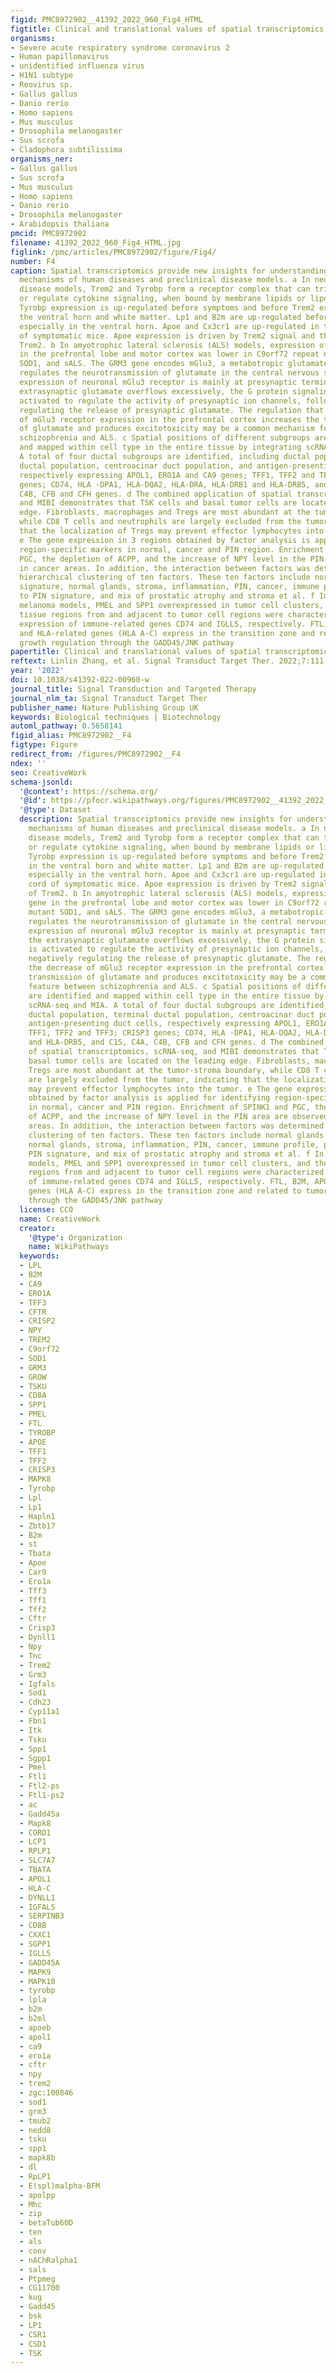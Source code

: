 ```yaml
---
figid: PMC8972902__41392_2022_960_Fig4_HTML
figtitle: Clinical and translational values of spatial transcriptomics
organisms:
- Severe acute respiratory syndrome coronavirus 2
- Human papillomavirus
- unidentified influenza virus
- H1N1 subtype
- Reovirus sp.
- Gallus gallus
- Danio rerio
- Homo sapiens
- Mus musculus
- Drosophila melanogaster
- Sus scrofa
- Cladophora subtilissima
organisms_ner:
- Gallus gallus
- Sus scrofa
- Mus musculus
- Homo sapiens
- Danio rerio
- Drosophila melanogaster
- Arabidopsis thaliana
pmcid: PMC8972902
filename: 41392_2022_960_Fig4_HTML.jpg
figlink: /pmc/articles/PMC8972902/figure/Fig4/
number: F4
caption: Spatial transcriptomics provide new insights for understanding molecular
  mechanisms of human diseases and preclinical disease models. a In neurodegenerative
  disease models, Trem2 and Tyrobp form a receptor complex that can trigger phagocytosis
  or regulate cytokine signaling, when bound by membrane lipids or lipoprotein complexes.
  Tyrobp expression is up-regulated before symptoms and before Trem2 expression in
  the ventral horn and white matter. Lp1 and B2m are up-regulated before symptoms,
  especially in the ventral horn. Apoe and Cx3cr1 are up-regulated in the spinal cord
  of symptomatic mice. Apoe expression is driven by Trem2 signal and the ligand of
  Trem2. b In amyotrophic lateral sclerosis (ALS) models, expression of GRM3 gene
  in the prefrontal lobe and motor cortex was lower in C9orf72 repeat expansion, mutant
  SOD1, and sALS. The GRM3 gene encodes mGlu3, a metabotropic glutamate receptor,
  regulates the neurotransmission of glutamate in the central nervous system. The
  expression of neuronal mGlu3 receptor is mainly at presynaptic terminals. When the
  extrasynaptic glutamate overflows excessively, the G protein signaling cascade is
  activated to regulate the activity of presynaptic ion channels, followed by negatively
  regulating the release of presynaptic glutamate. The regulation that the decrease
  of mGlu3 receptor expression in the prefrontal cortex increases the transmission
  of glutamate and produces excitotoxicity may be a common mechanism feature between
  schizophrenia and ALS. c Spatial positions of different subgroups are identified
  and mapped within cell type in the entire tissue by integrating scRNA-seq and MIA.
  A total of four ductal subgroups are identified, including ductal population, terminal
  ductal population, centroacinar duct population, and antigen-presenting duct cells,
  respectively expressing APOL1, ERO1A and CA9 genes; TFF1, TFF2 and TFF3; CRISP3
  genes; CD74, HLA -DPA1, HLA-DQA2, HLA-DRA, HLA-DRB1 and HLA-DRB5, and C1S, C4A,
  C4B, CFB and CFH genes. d The combined application of spatial transcriptomics, scRNA-seq,
  and MIBI demonstrates that TSK cells and basal tumor cells are located on the leading
  edge. Fibroblasts, macrophages and Tregs are most abundant at the tumor-stroma boundary,
  while CD8 T cells and neutrophils are largely excluded from the tumor, indicating
  that the localization of Tregs may prevent effector lymphocytes into the tumor.
  e The gene expression in 3 regions obtained by factor analysis is applied for identifying
  region-specific markers in normal, cancer and PIN region. Enrichment of SPINK1 and
  PGC, the depletion of ACPP, and the increase of NPY level in the PIN area are observed
  in cancer areas. In addition, the interaction between factors was determined by
  hierarchical clustering of ten factors. These ten factors include normal glands
  signature, normal glands, stroma, inflammation, PIN, cancer, immune profile, proximity
  to PIN signature, and mix of prostatic atrophy and stroma et al. f In malignant
  melanoma models, PMEL and SPP1 overexpressed in tumor cell clusters, and the lymphoid
  tissue regions from and adjacent to tumor cell regions were characterized by the
  expression of immune-related genes CD74 and IGLL5, respectively. FTL, B2M, APOE
  and HLA-related genes (HLA A-C) express in the transition zone and related to tumor
  growth regulation through the GADD45/JNK pathway
papertitle: Clinical and translational values of spatial transcriptomics.
reftext: Linlin Zhang, et al. Signal Transduct Target Ther. 2022;7:111.
year: '2022'
doi: 10.1038/s41392-022-00960-w
journal_title: Signal Transduction and Targeted Therapy
journal_nlm_ta: Signal Transduct Target Ther
publisher_name: Nature Publishing Group UK
keywords: Biological techniques | Biotechnology
automl_pathway: 0.5658141
figid_alias: PMC8972902__F4
figtype: Figure
redirect_from: /figures/PMC8972902__F4
ndex: ''
seo: CreativeWork
schema-jsonld:
  '@context': https://schema.org/
  '@id': https://pfocr.wikipathways.org/figures/PMC8972902__41392_2022_960_Fig4_HTML.html
  '@type': Dataset
  description: Spatial transcriptomics provide new insights for understanding molecular
    mechanisms of human diseases and preclinical disease models. a In neurodegenerative
    disease models, Trem2 and Tyrobp form a receptor complex that can trigger phagocytosis
    or regulate cytokine signaling, when bound by membrane lipids or lipoprotein complexes.
    Tyrobp expression is up-regulated before symptoms and before Trem2 expression
    in the ventral horn and white matter. Lp1 and B2m are up-regulated before symptoms,
    especially in the ventral horn. Apoe and Cx3cr1 are up-regulated in the spinal
    cord of symptomatic mice. Apoe expression is driven by Trem2 signal and the ligand
    of Trem2. b In amyotrophic lateral sclerosis (ALS) models, expression of GRM3
    gene in the prefrontal lobe and motor cortex was lower in C9orf72 repeat expansion,
    mutant SOD1, and sALS. The GRM3 gene encodes mGlu3, a metabotropic glutamate receptor,
    regulates the neurotransmission of glutamate in the central nervous system. The
    expression of neuronal mGlu3 receptor is mainly at presynaptic terminals. When
    the extrasynaptic glutamate overflows excessively, the G protein signaling cascade
    is activated to regulate the activity of presynaptic ion channels, followed by
    negatively regulating the release of presynaptic glutamate. The regulation that
    the decrease of mGlu3 receptor expression in the prefrontal cortex increases the
    transmission of glutamate and produces excitotoxicity may be a common mechanism
    feature between schizophrenia and ALS. c Spatial positions of different subgroups
    are identified and mapped within cell type in the entire tissue by integrating
    scRNA-seq and MIA. A total of four ductal subgroups are identified, including
    ductal population, terminal ductal population, centroacinar duct population, and
    antigen-presenting duct cells, respectively expressing APOL1, ERO1A and CA9 genes;
    TFF1, TFF2 and TFF3; CRISP3 genes; CD74, HLA -DPA1, HLA-DQA2, HLA-DRA, HLA-DRB1
    and HLA-DRB5, and C1S, C4A, C4B, CFB and CFH genes. d The combined application
    of spatial transcriptomics, scRNA-seq, and MIBI demonstrates that TSK cells and
    basal tumor cells are located on the leading edge. Fibroblasts, macrophages and
    Tregs are most abundant at the tumor-stroma boundary, while CD8 T cells and neutrophils
    are largely excluded from the tumor, indicating that the localization of Tregs
    may prevent effector lymphocytes into the tumor. e The gene expression in 3 regions
    obtained by factor analysis is applied for identifying region-specific markers
    in normal, cancer and PIN region. Enrichment of SPINK1 and PGC, the depletion
    of ACPP, and the increase of NPY level in the PIN area are observed in cancer
    areas. In addition, the interaction between factors was determined by hierarchical
    clustering of ten factors. These ten factors include normal glands signature,
    normal glands, stroma, inflammation, PIN, cancer, immune profile, proximity to
    PIN signature, and mix of prostatic atrophy and stroma et al. f In malignant melanoma
    models, PMEL and SPP1 overexpressed in tumor cell clusters, and the lymphoid tissue
    regions from and adjacent to tumor cell regions were characterized by the expression
    of immune-related genes CD74 and IGLL5, respectively. FTL, B2M, APOE and HLA-related
    genes (HLA A-C) express in the transition zone and related to tumor growth regulation
    through the GADD45/JNK pathway
  license: CC0
  name: CreativeWork
  creator:
    '@type': Organization
    name: WikiPathways
  keywords:
  - LPL
  - B2M
  - CA9
  - ERO1A
  - TFF3
  - CFTR
  - CRISP2
  - NPY
  - TREM2
  - C9orf72
  - SOD1
  - GRM3
  - GROW
  - TSKU
  - CD8A
  - SPP1
  - PMEL
  - FTL
  - TYROBP
  - APOE
  - TFF1
  - TFF2
  - CRISP3
  - MAPK8
  - Tyrobp
  - Lpl
  - Lp1
  - Hapln1
  - Zbtb17
  - B2m
  - st
  - Tbata
  - Apoe
  - Car9
  - Ero1a
  - Tff3
  - Tff1
  - Tff2
  - Cftr
  - Crisp3
  - Dynll1
  - Npy
  - Tnc
  - Trem2
  - Grm3
  - Igfals
  - Sod1
  - Cdh23
  - Cyp11a1
  - Fbn1
  - Itk
  - Tsku
  - Spp1
  - Sgpp1
  - Pmel
  - Ftl1
  - Ftl2-ps
  - Ftl1-ps2
  - ac
  - Gadd45a
  - Mapk8
  - CORD1
  - LCP1
  - RPLP1
  - SLC7A7
  - TBATA
  - APOL1
  - HLA-C
  - DYNLL1
  - IGFALS
  - SERPINB3
  - CD8B
  - CXXC1
  - SGPP1
  - IGLL5
  - GADD45A
  - MAPK9
  - MAPK10
  - tyrobp
  - lpla
  - b2m
  - b2ml
  - apoeb
  - apol1
  - ca9
  - ero1a
  - cftr
  - npy
  - trem2
  - zgc:100846
  - sod1
  - grm3
  - tmub2
  - nedd8
  - tsku
  - spp1
  - mapk8b
  - dl
  - RpLP1
  - E(spl)malpha-BFM
  - apolpp
  - Mhc
  - zip
  - betaTub60D
  - ten
  - als
  - conv
  - nAChRalpha1
  - sals
  - Ptpmeg
  - CG11700
  - kug
  - Gadd45
  - bsk
  - LP1
  - CSR1
  - CSD1
  - TSK
---
```

